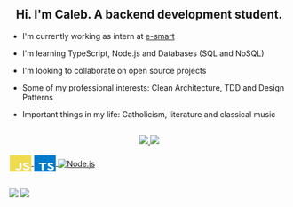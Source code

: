 <h2 align="center">Hi. I'm Caleb. A backend development student.</h2>

- I'm currently working as intern at [e-smart](https://www.imtraff.com.br/esmart/)

- I'm learning TypeScript, Node.js and Databases (SQL and NoSQL)

- I'm looking to collaborate on open source projects

- Some of my professional interests: Clean Architecture, TDD and Design Patterns

- Important things in my life: Catholicism, literature and classical music

##

<div align="center">
  <a href="https://github.com/caleb-freitas">
  <img height="160em" src="https://github-readme-stats.vercel.app/api?username=caleb-freitas&show_icons=false&theme=github_dark&include_all_commits=true&count_private=true"/>
  <img height="160em" src="https://github-readme-stats.vercel.app/api/top-langs/?username=caleb-freitas&layout=compact&langs_count=7&theme=github_dark"/>
</div>

<div style="display: inline_block"><br>
  <img align="center" alt="JavaScript" height="30" width="40" src="https://raw.githubusercontent.com/devicons/devicon/master/icons/javascript/javascript-plain.svg">
  <img align="center" alt="TypeScript" height="30" width="40" src="https://raw.githubusercontent.com/devicons/devicon/master/icons/typescript/typescript-plain.svg">
  <img align="center" alt="Node.js" height="30" width="40" src="https://cdn.jsdelivr.net/gh/devicons/devicon/icons/nodejs/nodejs-plain.svg" />
</div>

##
  
<div>
  <a href="https://www.linkedin.com/in/caleb-freitas" target="_blank"><img src="https://img.shields.io/badge/-LinkedIn-%230077B5?style=for-the-badge&logo=linkedin&logoColor=white" target="_blank"></a>
  <a href = "mailto:calebgfreitas@gmail.com"><img src="https://img.shields.io/badge/-Gmail-%23333?style=for-the-badge&logo=gmail&logoColor=white" target="_blank"></a>
</div>
